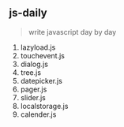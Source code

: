 ## js-daily
> write javascript day by day


1. lazyload.js
2. touchevent.js
3. dialog.js
4. tree.js
5. datepicker.js
6. pager.js
7. slider.js
8. localstorage.js
9. calender.js



